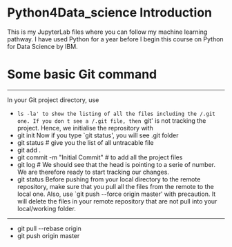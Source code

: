 # Python4Data_science Introduction
This is my JupyterLab files where you can follow my machine learning pathway. I have used Python for a year before I begin this course on Python for Data Science by IBM.

# Some basic Git command
---
In your Git project directory, use

- `ls -la' to show the listing of all the files including the /.git one. If you don t see a /.git file, then `git' is not tracking the project. Hence, we initialise the reprository with
- git init
Now if you type `git status', you will see .git folder
- git status # give you the list of all untracable file
- git add . 
- git commit -m "Initial Commit" # to add all the project files
- git log # We should see that the head is pointing to a serie of number. We are therefore ready to start tracking our changes.
- git status
Before pushing from your local directory to the remote repository, make sure that you pull all the files from the remote to the local one. Also, use `git push --force origin master' with precaution. It will delete the files in your remote repository that are not pull into your local/working folder.
---
- git pull --rebase origin
- git push origin master


